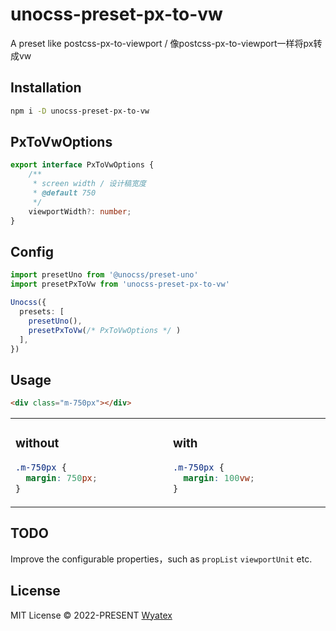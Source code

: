 # unocss-preset-px-to-vw
A preset like postcss-px-to-viewport / 像postcss-px-to-viewport一样将px转成vw

## Installation

```bash
npm i -D unocss-preset-px-to-vw
```

## PxToVwOptions
```ts
export interface PxToVwOptions {
    /**
     * screen width / 设计稿宽度
     * @default 750
     */
    viewportWidth?: number;
}
```

## Config

```ts
import presetUno from '@unocss/preset-uno'
import presetPxToVw from 'unocss-preset-px-to-vw'

Unocss({
  presets: [
    presetUno(),
    presetPxToVw(/* PxToVwOptions */ )
  ],
})
```

## Usage

```html
<div class="m-750px"></div>
```

<table><tr><td width="500px" valign="top">

### without

```css
.m-750px {
  margin: 750px;
}
```

</td><td width="500px" valign="top">

### with

```css
.m-750px {
  margin: 100vw;
}
```

</td></tr></table>

## TODO
Improve the configurable properties，such as `propList` `viewportUnit` etc.

## License

MIT License &copy; 2022-PRESENT [Wyatex](https://github.com/wyatex)
